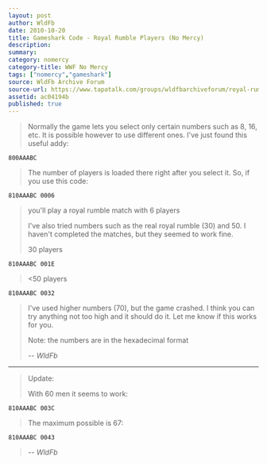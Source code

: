 ```yaml
---
layout: post
author: WldFb
date: 2010-10-20
title: Gameshark Code - Royal Rumble Players (No Mercy)
description:
summary:
category: nomercy
category-title: WWF No Mercy
tags: ["nomercy","gameshark"]
source: WldFb Archive Forum
source-url: https://www.tapatalk.com/groups/wldfbarchiveforum/royal-rumble-players-t214.html
assetid: ac04194b
published: true
---
```


> Normally the game lets you select only certain numbers such as 8, 16, etc. It is possible however to use different ones. I've just found this useful addy:

    800AAABC

> The number of players is loaded there right after you select it.
> So, if you use this code:

    810AAABC 0006

> you'll play a royal rumble match with 6 players
>
> I've also tried numbers such as the real royal rumble (30) and 50. I haven't completed the matches, but they seemed to work fine.
>
> 30 players

    810AAABC 001E

> <50 players

    810AAABC 0032


> I've used higher numbers (70), but the game crashed. I think you can try anything not too high and it should do it. Let me know if this works for you.
>
> Note: the numbers are in the hexadecimal format
>
> -- <cite>WldFb</cite>

---

> Update:
>
> With 60 men it seems to work:

    810AAABC 003C

> The maximum possible is 67:

    810AAABC 0043

>
> -- <cite>WldFb</cite>
